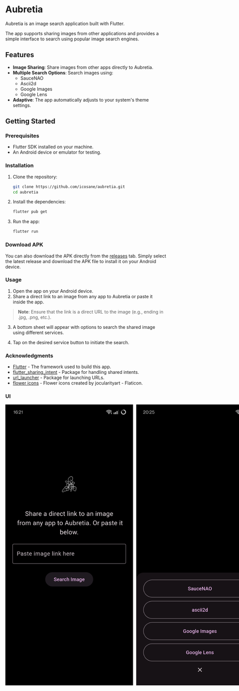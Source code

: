 # Aubretia

Aubretia is an image search application built with Flutter. 

The app supports sharing images from other applications and provides a simple interface to search using popular image search engines.

## Features

- **Image Sharing**: Share images from other apps directly to Aubretia.
- **Multiple Search Options**: Search images using:
  - SauceNAO
  - Ascii2d
  - Google Images
  - Google Lens
- **Adaptive**: The app automatically adjusts to your system's theme settings.


## Getting Started

### Prerequisites

- Flutter SDK installed on your machine.
- An Android device or emulator for testing.

### Installation

1. Clone the repository:
   ```bash
   git clone https://github.com/icosane/aubretia.git
   cd aubretia
   ```
2. Install the dependencies:
    ```bash
    flutter pub get
    ```
3. Run the app:
    ```bash
    flutter run
    ```
### Download APK

You can also download the APK directly from the [releases](https://github.com/icosane/aubretia/releases) tab. Simply select the latest release and download the APK file to install it on your Android device.

### Usage

1. Open the app on your Android device.
2. Share a direct link to an image from any app to Aubretia or paste it inside the app.
> **Note**: Ensure that the link is a direct URL to the image (e.g., ending in .jpg, .png, etc.).
    
3. A bottom sheet will appear with options to search the shared image using different services.
    
4. Tap on the desired service button to initiate the search.


### Acknowledgments

- [Flutter](https://flutter.dev/) - The framework used to build this app.
- [flutter_sharing_intent](https://pub.dev/packages/flutter_sharing_intent) - Package for handling shared intents.
- [url_launcher](https://pub.dev/packages/url_launcher) - Package for launching URLs.
- [flower icons](https://www.flaticon.com/free-icons/flower) - Flower icons created by jocularityart - Flaticon.

### UI
<div style="display: flex;">
    <img src="./assets/Screenshot2.jpg" alt="ui" width="400" height="880" style="margin-right: 10px;" />
    <img src="./assets/Screenshot.jpg" alt="ui" width="400" height="880" />
</div>





